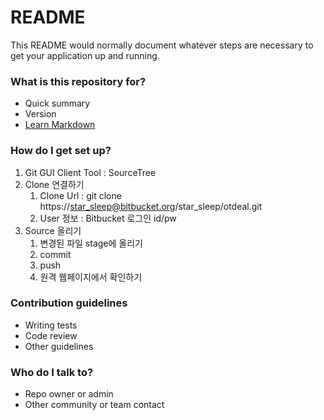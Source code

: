 # README #

This README would normally document whatever steps are necessary to get your application up and running.

### What is this repository for? ###

* Quick summary
* Version
* [Learn Markdown](https://bitbucket.org/tutorials/markdowndemo)

### How do I get set up? ###

1. Git GUI Client Tool : SourceTree
2. Clone 연결하기
   1) Clone Url : git clone https://star_sleep@bitbucket.org/star_sleep/otdeal.git
   2) User 정보 : Bitbucket 로그인 id/pw
3. Source 올리기
   1) 변경된 파일 stage에 올리기
   2) commit
   3) push
   4) 원격 웹페이지에서 확인하기


### Contribution guidelines ###

* Writing tests
* Code review
* Other guidelines

### Who do I talk to? ###

* Repo owner or admin
* Other community or team contact